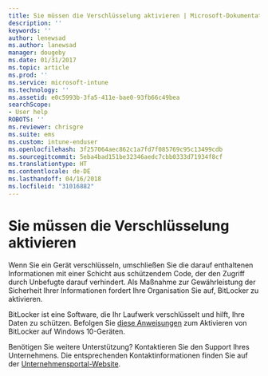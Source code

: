 ```yaml
---
title: Sie müssen die Verschlüsselung aktivieren | Microsoft-Dokumentation
description: ''
keywords: ''
author: lenewsad
ms.author: lanewsad
manager: dougeby
ms.date: 01/31/2017
ms.topic: article
ms.prod: ''
ms.service: microsoft-intune
ms.technology: ''
ms.assetid: e0c5993b-3fa5-411e-bae0-93fb66c49bea
searchScope:
- User help
ROBOTS: ''
ms.reviewer: chrisgre
ms.suite: ems
ms.custom: intune-enduser
ms.openlocfilehash: 3f257064aec862c1a7fd7f085769c95c13499cdb
ms.sourcegitcommit: 5eba4bad151be32346aedc7cbb0333d71934f8cf
ms.translationtype: HT
ms.contentlocale: de-DE
ms.lasthandoff: 04/16/2018
ms.locfileid: "31016882"
---
```

# <a name="you-need-to-enable-encryption"></a>Sie müssen die Verschlüsselung aktivieren

Wenn Sie ein Gerät verschlüsseln, umschließen Sie die darauf enthaltenen Informationen mit einer Schicht aus schützendem Code, der den Zugriff durch Unbefugte darauf verhindert. Als Maßnahme zur Gewährleistung der Sicherheit Ihrer Informationen fordert Ihre Organisation Sie auf, BitLocker zu aktivieren.

BitLocker ist eine Software, die Ihr Laufwerk verschlüsselt und hilft, Ihre Daten zu schützen. Befolgen Sie [diese Anweisungen](https://gallery.technet.microsoft.com/How-to-turn-on-BitLocker-34294d3d) zum Aktivieren von BitLocker auf Windows 10-Geräten.

Benötigen Sie weitere Unterstützung? Kontaktieren Sie den Support Ihres Unternehmens. Die entsprechenden Kontaktinformationen finden Sie auf der [Unternehmensportal-Website](https://portal.manage.microsoft.com#HelpDeskDialog).
